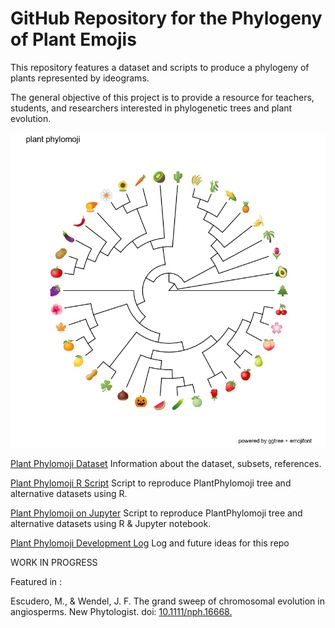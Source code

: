 # GitHub Repository for the Phylogeny of Plant Emojis

 This repository features a dataset and scripts to produce a phylogeny of plants represented by ideograms.
  
  The general objective of this project is to provide a resource for teachers, students, and researchers interested in phylogenetic trees and plant evolution.
 
  
  <p align="center">
  
![](./data/StrictPhylomoji.png) 

</p>

   [Plant Phylomoji Dataset](./Dataset.md)
   Information about the dataset, subsets, references.

   [Plant Phylomoji R Script](./PlantPhylomoji.R)
   Script to reproduce PlantPhylomoji tree and alternative datasets using R.
   
  [Plant Phylomoji on Jupyter](./PlantPhylomoji.ipynb)
  Script to reproduce PlantPhylomoji tree and alternative datasets using R & Jupyter notebook.

   [Plant Phylomoji Development Log](./PlantPhylomojiLog.md)
   Log and future ideas for this repo
 
 WORK IN PROGRESS
 
 Featured in :
 
 Escudero, M., & Wendel, J. F. The grand sweep of chromosomal evolution in angiosperms. New Phytologist.
 doi: [10.1111/nph.16668.](https://nph.onlinelibrary.wiley.com/doi/abs/10.1111/nph.16802)
  